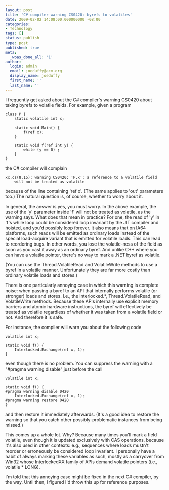 ```yaml
---
layout: post
title: 'C# compiler warning CS0420: byrefs to volatiles'
date: 2009-02-02 14:08:00.000000000 -08:00
categories:
- Technology
tags: []
status: publish
type: post
published: true
meta:
  _wpas_done_all: '1'
author:
  login: admin
  email: joeduffy@acm.org
  display_name: joeduffy
  first_name: ''
  last_name: ''
---
```

I frequently get asked about the C# compiler's warning CS0420 about taking byrefs
to volatile fields.  For example, given a program

```
class P {
    static volatile int x;

    static void Main() {
        f(ref x);
    }

    static void f(ref int y) {
        while (y == 0) ;
    }
}
```

the C# compiler will complain

```
xx.cs(8,15): warning CS0420: 'P.x': a reference to a volatile field
    will not be treated as volatile
```

because of the line containing 'ref x'.  (The same applies to 'out' parameters
too.)  The natural question is, of course, whether to worry about it.

In general, the answer is yes, you must worry.  In the above example, the use
of the 'y' parameter inside 'f' will not be treated as volatile, as the warning says.
What does that mean in practice?  For one, the read of 'y' in 'f's while loop
could be considered loop invariant by the JIT compiler and hoisted, and you'd possibly
loop forever.  It also means that on IA64 platforms, such reads will be emitted
as ordinary loads instead of the special load-acquire variant that is emitted for
volatile loads.  This can lead to reordering bugs.  In other words, you
lose the volatile-ness of the field as soon as you cast it away as an ordinary byref.
And unlike C++ where you can have a volatile pointer, there's no way to mark a .NET
byref as volatile.

(You can use the Thread.VolatileRead and VolatileWrite methods to use a byref in
a volatile manner.  Unfortunately they are far more costly than ordinary volatile
loads and stores.)

There is one particularly annoying case in which this warning is complete noise:
when passing a byref to an API that internally performs volatile (or stronger) loads
and stores.  I.e., the Interlocked.\*, Thread.VolatileRead, and VolatileWrite
methods.  Because these APIs internally use explicit memory barriers and atomic
hardware instructions, the byref will effectively be treated as volatile regardless
of whether it was taken from a volatile field or not.  And therefore it is safe.

For instance, the compiler will warn you about the following code

```
volatile int x;

static void f() {
    Interlocked.Exchange(ref x, 1);
}
```

even though there is no problem.  You can suppress the warning with a "#pragma
warning disable" just before the call

```
volatile int x;

static void f() {
#pragma warning disable 0420
    Interlocked.Exchange(ref x, 1);
#pragma warning restore 0420
}
```

and then restore it immediately afterwards.  (It's a good idea to restore the
warning so that you catch other possibly-problematic instances from being missed.)

This comes up a whole lot.  Why?  Because many times you'll mark a
field volatile, even though it is updated exclusively with CAS operations, because
it's also used in other contexts: e.g., sequences where loads mustn't reorder or
erroneously be considered loop invariant.  I personally have a habit of always
marking these variables as such, mostly as a carryover from Win32 whose InterlockedXX
family of APIs demand volatile pointers (i.e., volatile \* LONG).

I'm told that this annoying case might be fixed in the next C# compiler, by the way.
Until then, I figured I'd throw this up for reference purposes.

